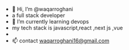 - 👋 Hi, I’m @waqarroghani
-  a full stack developer
- 🌱 I’m currently learning devops
- my tech stack is javascript,react ,next js ,vue
- 
- 📫 contact waqarroghani16@gmail.com

<!---
waqarroghani/waqarroghani is a ✨ special ✨ repository because its `README.md` (this file) appears on your GitHub profile.
You can click the Preview link to take a look at your changes.
--->
